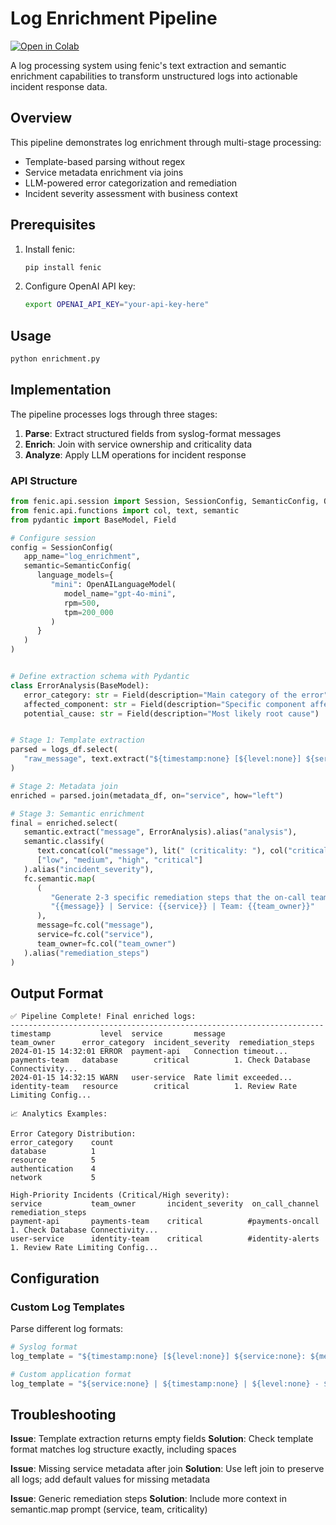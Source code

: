 # Log Enrichment Pipeline

<p>
  <a href="https://colab.research.google.com/github/typedef-ai/fenic/blob/main/examples/enrichment/enrichment.ipynb">
    <img alt="Open in Colab" src="https://colab.research.google.com/assets/colab-badge.svg">
  </a>
</p>

A log processing system using fenic's text extraction and semantic enrichment capabilities to transform unstructured logs into actionable incident response data.

## Overview

This pipeline demonstrates log enrichment through multi-stage processing:

- Template-based parsing without regex
- Service metadata enrichment via joins
- LLM-powered error categorization and remediation
- Incident severity assessment with business context

## Prerequisites

1. Install fenic:

   ```bash
   pip install fenic
   ```

2. Configure OpenAI API key:
   ```bash
   export OPENAI_API_KEY="your-api-key-here"
   ```

## Usage

```bash
python enrichment.py
```

## Implementation

The pipeline processes logs through three stages:

1. **Parse**: Extract structured fields from syslog-format messages
2. **Enrich**: Join with service ownership and criticality data
3. **Analyze**: Apply LLM operations for incident response

### API Structure

```python
from fenic.api.session import Session, SessionConfig, SemanticConfig, OpenAILanguageModel
from fenic.api.functions import col, text, semantic
from pydantic import BaseModel, Field

# Configure session
config = SessionConfig(
   app_name="log_enrichment",
   semantic=SemanticConfig(
      language_models={
         "mini": OpenAILanguageModel(
            model_name="gpt-4o-mini",
            rpm=500,
            tpm=200_000
         )
      }
   )
)


# Define extraction schema with Pydantic
class ErrorAnalysis(BaseModel):
   error_category: str = Field(description="Main category of the error")
   affected_component: str = Field(description="Specific component affected")
   potential_cause: str = Field(description="Most likely root cause")


# Stage 1: Template extraction
parsed = logs_df.select(
   "raw_message", text.extract("${timestamp:none} [${level:none}] ${service:none}: ${message:none}")
)

# Stage 2: Metadata join
enriched = parsed.join(metadata_df, on="service", how="left")

# Stage 3: Semantic enrichment
final = enriched.select(
   semantic.extract("message", ErrorAnalysis).alias("analysis"),
   semantic.classify(
      text.concat(col("message"), lit(" (criticality: "), col("criticality"), lit(")")),
      ["low", "medium", "high", "critical"]
   ).alias("incident_severity"),
   fc.semantic.map(
      (
         "Generate 2-3 specific remediation steps that the on-call team should take to resolve this issue: "
         "{{message}} | Service: {{service}} | Team: {{team_owner}}"
      ),
      message=fc.col("message"),
      service=fc.col("service"),
      team_owner=fc.col("team_owner")
   ).alias("remediation_steps")
)
```

## Output Format

```shell
✅ Pipeline Complete! Final enriched logs:
----------------------------------------------------------------------
timestamp           level  service       message                  team_owner      error_category  incident_severity  remediation_steps
2024-01-15 14:32:01 ERROR  payment-api   Connection timeout...    payments-team   database        critical          1. Check Database Connectivity...
2024-01-15 14:32:15 WARN   user-service  Rate limit exceeded...   identity-team   resource        critical          1. Review Rate Limiting Config...

📈 Analytics Examples:

Error Category Distribution:
error_category    count
database          1
resource          5
authentication    4
network           5

High-Priority Incidents (Critical/High severity):
service           team_owner       incident_severity  on_call_channel    remediation_steps
payment-api       payments-team    critical          #payments-oncall   1. Check Database Connectivity...
user-service      identity-team    critical          #identity-alerts   1. Review Rate Limiting Config...
```

## Configuration

### Custom Log Templates

Parse different log formats:

```python
# Syslog format
log_template = "${timestamp:none} [${level:none}] ${service:none}: ${message:none}"

# Custom application format
log_template = "${service:none} | ${timestamp:none} | ${level:none} - ${message:none}"
```

## Troubleshooting

**Issue**: Template extraction returns empty fields
**Solution**: Check template format matches log structure exactly, including spaces

**Issue**: Missing service metadata after join
**Solution**: Use left join to preserve all logs; add default values for missing metadata

**Issue**: Generic remediation steps
**Solution**: Include more context in semantic.map prompt (service, team, criticality)
